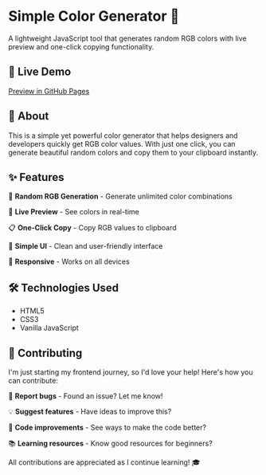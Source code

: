 # Simple Color Generator 🎨
A lightweight JavaScript tool that generates random RGB colors with live preview and one-click copying functionality.

## 🚀 Live Demo
  [Preview in GitHub Pages](https://RASIL88.github.io/simple-color-generator_Js/)

## 📖 About
This is a simple yet powerful color generator that helps designers and developers quickly get RGB color values. With just one click, you can generate beautiful random colors and copy them to your clipboard instantly.

## ✨ Features
  🎨 **Random RGB Generation** - Generate unlimited color combinations
 
  👀 **Live Preview** - See colors in real-time
 
  📋 **One-Click Copy** - Copy RGB values to clipboard
 
  🎯 **Simple UI** - Clean and user-friendly interface
 
  📱 **Responsive** - Works on all devices

## 🛠️ Technologies Used
- HTML5
- CSS3  
- Vanilla JavaScript

## 🤝 Contributing

I'm just starting my frontend journey, so I'd love your help! Here's how you can contribute:

  🐛 **Report bugs** - Found an issue? Let me know!
  
  💡 **Suggest features** - Have ideas to improve this?
  
  🔧 **Code improvements** - See ways to make the code better?
  
  📚 **Learning resources** - Know good resources for beginners?

All contributions are appreciated as I continue learning! 🎓
